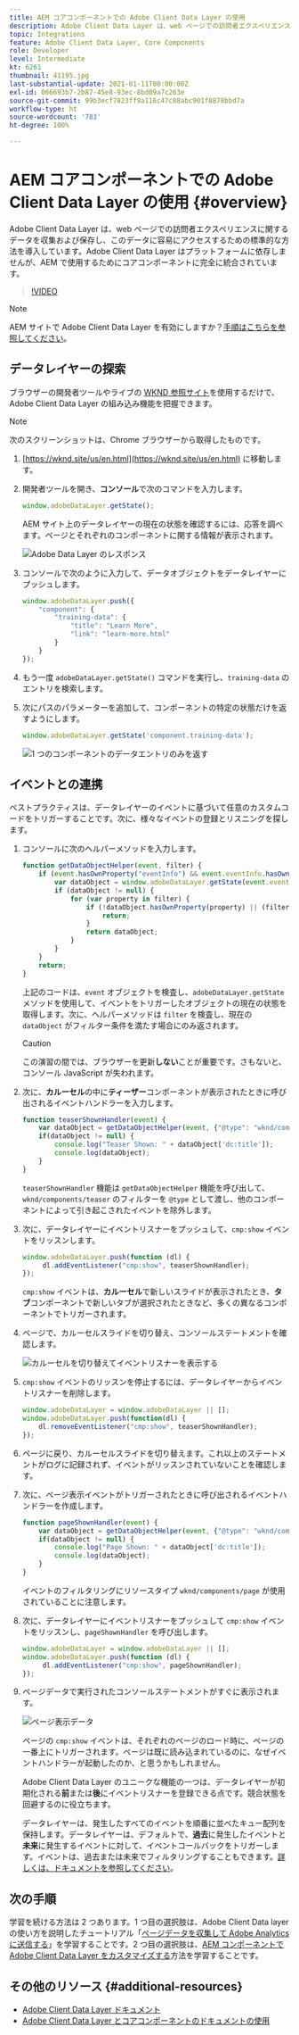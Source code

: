 ```yaml
---
title: AEM コアコンポーネントでの Adobe Client Data Layer の使用
description: Adobe Client Data Layer は、web ページでの訪問者エクスペリエンスに関するデータを収集および保存し、このデータに容易にアクセスするための標準的な方法を導入しています。Adobe Client Data Layer はプラットフォームに依存しませんが、AEM で使用するためにコアコンポーネントに完全に統合されています。
topic: Integrations
feature: Adobe Client Data Layer, Core Components
role: Developer
level: Intermediate
kt: 6261
thumbnail: 41195.jpg
last-substantial-update: 2021-01-11T00:00:00Z
exl-id: 066693b7-2b87-45e8-93ec-8bd09a7c263e
source-git-commit: 99b3ecf7823ff9a116c47c88abc901f8878bbd7a
workflow-type: ht
source-wordcount: '783'
ht-degree: 100%

---
```


# AEM コアコンポーネントでの Adobe Client Data Layer の使用 {#overview}

Adobe Client Data Layer は、web ページでの訪問者エクスペリエンスに関するデータを収集および保存し、このデータに容易にアクセスするための標準的な方法を導入しています。Adobe Client Data Layer はプラットフォームに依存しませんが、AEM で使用するためにコアコンポーネントに完全に統合されています。

>[!VIDEO](https://video.tv.adobe.com/v/41195?quality=12&learn=on)

>[!NOTE]
>
> AEM サイトで Adobe Client Data Layer を有効にしますか？[手順はこちらを参照してください](https://experienceleague.adobe.com/docs/experience-manager-core-components/using/developing/data-layer/overview.html?lang=ja#installation-activation)。

## データレイヤーの探索

ブラウザーの開発者ツールやライブの [WKND 参照サイト](https://wknd.site/us/en.html)を使用するだけで、Adobe Client Data Layer の組み込み機能を把握できます。

>[!NOTE]
>
> 次のスクリーンショットは、Chrome ブラウザーから取得したものです。

1. [https://wknd.site/us/en.html](https://wknd.site/us/en.html) に移動します。
1. 開発者ツールを開き、**コンソール**&#x200B;で次のコマンドを入力します。

   ```js
   window.adobeDataLayer.getState();
   ```

   AEM サイト上のデータレイヤーの現在の状態を確認するには、応答を調べます。ページとそれぞれのコンポーネントに関する情報が表示されます。

   ![Adobe Data Layer のレスポンス](assets/data-layer-state-response.png)

1. コンソールで次のように入力して、データオブジェクトをデータレイヤーにプッシュします。

   ```js
   window.adobeDataLayer.push({
       "component": {
           "training-data": {
               "title": "Learn More",
               "link": "learn-more.html"
           }
       }
   });
   ```

1. もう一度 `adobeDataLayer.getState()` コマンドを実行し、`training-data` のエントリを検索します。
1. 次にパスのパラメーターを追加して、コンポーネントの特定の状態だけを返すようにします。

   ```js
   window.adobeDataLayer.getState('component.training-data');
   ```

   ![1 つのコンポーネントのデータエントリのみを返す](assets/return-just-single-component.png)

## イベントとの連携

ベストプラクティスは、データレイヤーのイベントに基づいて任意のカスタムコードをトリガーすることです。次に、様々なイベントの登録とリスニングを探します。

1. コンソールに次のヘルパーメソッドを入力します。

   ```js
   function getDataObjectHelper(event, filter) {
       if (event.hasOwnProperty("eventInfo") && event.eventInfo.hasOwnProperty("path")) {
           var dataObject = window.adobeDataLayer.getState(event.eventInfo.path);
           if (dataObject != null) {
               for (var property in filter) {
                   if (!dataObject.hasOwnProperty(property) || (filter[property] !== null && filter[property] !== dataObject[property])) {
                       return;
                   }
                   return dataObject;
               }
           }
       }
       return;
   }
   ```

   上記のコードは、`event` オブジェクトを検査し、`adobeDataLayer.getState` メソッドを使用して、イベントをトリガーしたオブジェクトの現在の状態を取得します。次に、ヘルパーメソッドは `filter` を検査し、現在の `dataObject` がフィルター条件を満たす場合にのみ返されます。

   >[!CAUTION]
   >
   > この演習の間では、ブラウザーを更新&#x200B;**しない**&#x200B;ことが重要です。さもないと、コンソール JavaScript が失われます。

1. 次に、**カルーセル**&#x200B;の中に&#x200B;**ティーザー**&#x200B;コンポーネントが表示されたときに呼び出されるイベントハンドラーを入力します。

   ```js
   function teaserShownHandler(event) {
       var dataObject = getDataObjectHelper(event, {"@type": "wknd/components/teaser"});
       if(dataObject != null) {
           console.log("Teaser Shown: " + dataObject['dc:title']);
           console.log(dataObject);
       }
   }
   ```

   `teaserShownHandler` 機能は `getDataObjectHelper` 機能を呼び出して、`wknd/components/teaser` のフィルターを `@type` として渡し、他のコンポーネントによって引き起こされたイベントを除外します。

1. 次に、データレイヤーにイベントリスナーをプッシュして、`cmp:show` イベントをリッスンします。

   ```js
   window.adobeDataLayer.push(function (dl) {
        dl.addEventListener("cmp:show", teaserShownHandler);
   });
   ```

   `cmp:show` イベントは、**カルーセル**&#x200B;で新しいスライドが表示されたとき、**タブ**&#x200B;コンポーネントで新しいタブが選択されたときなど、多くの異なるコンポーネントでトリガーされます。

1. ページで、カルーセルスライドを切り替え、コンソールステートメントを確認します。

   ![カルーセルを切り替えてイベントリスナーを表示する](assets/teaser-console-slides.png)

1. `cmp:show` イベントのリッスンを停止するには、データレイヤーからイベントリスナーを削除します。

   ```js
   window.adobeDataLayer = window.adobeDataLayer || [];
   window.adobeDataLayer.push(function(dl) {
       dl.removeEventListener("cmp:show", teaserShownHandler);
   });
   ```

1. ページに戻り、カルーセルスライドを切り替えます。これ以上のステートメントがログに記録されず、イベントがリッスンされていないことを確認します。

1. 次に、ページ表示イベントがトリガーされたときに呼び出されるイベントハンドラーを作成します。

   ```js
   function pageShownHandler(event) {
       var dataObject = getDataObjectHelper(event, {"@type": "wknd/components/page"});
       if(dataObject != null) {
           console.log("Page Shown: " + dataObject['dc:title']);
           console.log(dataObject);
       }
   }
   ```

   イベントのフィルタリングにリソースタイプ `wknd/components/page` が使用されていることに注意します。

1. 次に、データレイヤーにイベントリスナーをプッシュして `cmp:show` イベントをリッスンし、`pageShownHandler` を呼び出します。

   ```js
   window.adobeDataLayer = window.adobeDataLayer || [];
   window.adobeDataLayer.push(function (dl) {
        dl.addEventListener("cmp:show", pageShownHandler);
   });
   ```

1. ページデータで実行されたコンソールステートメントがすぐに表示されます。

   ![ページ表示データ](assets/page-show-console-data.png)

   ページの `cmp:show` イベントは、それぞれのページのロード時に、ページの一番上にトリガーされます。ページは既に読み込まれているのに、なぜイベントハンドラーが起動したのか、と思うかもしれません。

   Adobe Client Data Layer のユニークな機能の一つは、データレイヤーが初期化される&#x200B;**前**&#x200B;または&#x200B;**後**&#x200B;にイベントリスナーを登録できる点です。競合状態を回避するのに役立ちます。

   データレイヤーは、発生したすべてのイベントを順番に並べたキュー配列を保持します。データレイヤーは、デフォルトで、**過去**&#x200B;に発生したイベントと&#x200B;**未来**&#x200B;に発生するイベントに対して、イベントコールバックをトリガーします。イベントは、過去または未来でフィルタリングすることもできます。[詳しくは、ドキュメントを参照してください](https://github.com/adobe/adobe-client-data-layer/wiki#addeventlistener)。


## 次の手順

学習を続ける方法は 2 つあります。1 つ目の選択肢は、Adobe Client Data layer の使い方を説明したチュートリアル「[ページデータを収集して Adobe Analytics に送信する](../analytics/collect-data-analytics.md)」を学習することです。2 つ目の選択肢は、[AEM コンポーネントで Adobe Client Data Layer をカスタマイズする](./data-layer-customize.md)方法を学習することです。


## その他のリソース {#additional-resources}

* [Adobe Client Data Layer ドキュメント](https://github.com/adobe/adobe-client-data-layer/wiki)
* [Adobe Client Data Layer とコアコンポーネントのドキュメントの使用](https://experienceleague.adobe.com/docs/experience-manager-core-components/using/developing/data-layer/overview.html?lang=ja)
